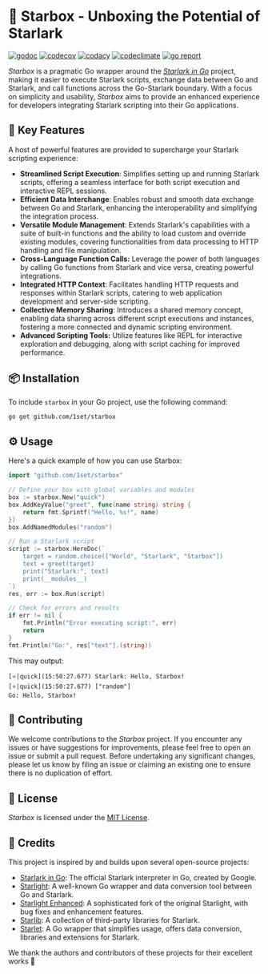 # :takeout_box: Starbox - Unboxing the Potential of Starlark

[![godoc](https://pkg.go.dev/badge/github.com/1set/starbox.svg)](https://pkg.go.dev/github.com/1set/starbox)
[![codecov](https://codecov.io/github/1set/starbox/graph/badge.svg?token=8v1rqUSOfD)](https://codecov.io/github/1set/starbox)
[![codacy](https://app.codacy.com/project/badge/Grade/c706bea001fa48d3a958f609c7463200)](https://app.codacy.com/gh/1set/starbox/dashboard?utm_source=gh&utm_medium=referral&utm_content=&utm_campaign=Badge_grade)
[![codeclimate](https://api.codeclimate.com/v1/badges/23baa9f82df1c504d2da/maintainability)](https://codeclimate.com/github/1set/starbox/maintainability)
[![go report](https://goreportcard.com/badge/github.com/1set/starbox)](https://goreportcard.com/report/github.com/1set/starbox)

*Starbox* is a pragmatic Go wrapper around the [*Starlark in Go*](https://github.com/google/starlark-go) project, making it easier to execute Starlark scripts, exchange data between Go and Starlark, and call functions across the Go-Starlark boundary. With a focus on simplicity and usability, *Starbox* aims to provide an enhanced experience for developers integrating Starlark scripting into their Go applications.

## 🚀 Key Features

A host of powerful features are provided to supercharge your Starlark scripting experience:

- **Streamlined Script Execution**: Simplifies setting up and running Starlark scripts, offering a seamless interface for both script execution and interactive REPL sessions.
- **Efficient Data Interchange**: Enables robust and smooth data exchange between Go and Starlark, enhancing the interoperability and simplifying the integration process.
- **Versatile Module Management**: Extends Starlark's capabilities with a suite of built-in functions and the ability to load custom and override existing modules, covering functionalities from data processing to HTTP handling and file manipulation.
- **Cross-Language Function Calls:** Leverage the power of both languages by calling Go functions from Starlark and vice versa, creating powerful integrations.
- **Integrated HTTP Context**: Facilitates handling HTTP requests and responses within Starlark scripts, catering to web application development and server-side scripting.
- **Collective Memory Sharing**: Introduces a shared memory concept, enabling data sharing across different script executions and instances, fostering a more connected and dynamic scripting environment.
- **Advanced Scripting Tools:** Utilize features like REPL for interactive exploration and debugging, along with script caching for improved performance.

## 📦 Installation

To include `starbox` in your Go project, use the following command:

```bash
go get github.com/1set/starbox
```

## ⚙️ Usage

Here's a quick example of how you can use Starbox:

```go
import "github.com/1set/starbox"

// Define your box with global variables and modules
box := starbox.New("quick")
box.AddKeyValue("greet", func(name string) string {
    return fmt.Sprintf("Hello, %s!", name)
})
box.AddNamedModules("random")

// Run a Starlark script
script := starbox.HereDoc(`
    target = random.choice(["World", "Starlark", "Starbox"])
    text = greet(target)
    print("Starlark:", text)
    print(__modules__)
`)
res, err := box.Run(script)

// Check for errors and results
if err != nil {
    fmt.Println("Error executing script:", err)
    return
}
fmt.Println("Go:", res["text"].(string))
```

This may output:

```
[⭐|quick](15:50:27.677) Starlark: Hello, Starbox!
[⭐|quick](15:50:27.677) ["random"]
Go: Hello, Starbox!
```

## 👥 Contributing

We welcome contributions to the *Starbox* project. If you encounter any issues or have suggestions for improvements, please feel free to open an issue or submit a pull request. Before undertaking any significant changes, please let us know by filing an issue or claiming an existing one to ensure there is no duplication of effort.

## 📜 License

*Starbox* is licensed under the [MIT License](LICENSE).

## 🙌 Credits

This project is inspired by and builds upon several open-source projects:

- [Starlark in Go](https://github.com/google/starlark-go): The official Starlark interpreter in Go, created by Google.
- [Starlight](https://github.com/starlight-go/starlight): A well-known Go wrapper and data conversion tool between Go and Starlark.
- [Starlight Enhanced](https://github.com/1set/starlight): A sophisticated fork of the original Starlight, with bug fixes and enhancement features.
- [Starlib](https://github.com/qri-io/starlib): A collection of third-party libraries for Starlark.
- [Starlet](https://github.com/1set/starlet): A Go wrapper that simplifies usage, offers data conversion, libraries and extensions for Starlark.

We thank the authors and contributors of these projects for their excellent works 🎉
